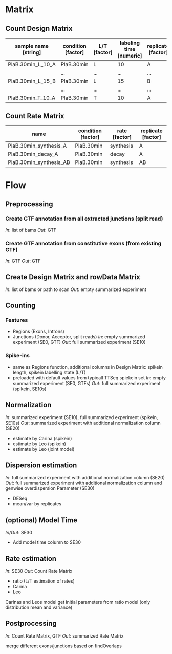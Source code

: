 # Matrix
## Count Design Matrix
| sample name [string] | condition [factor] | L/T [factor] | labeling time [numeric] | replicate [factor] | filename [string]     |
|----------------------|--------------------|--------------|-------------------------|--------------------|-----------------------|
| PlaB.30min_L_10_A    | PlaB.30min         | L            | 10                      | A                  | PlaB.30min_L_10_A.bam |
|                      | ...                | ...          | ...                     | ...                | ...                   |
| PlaB.30min_L_15_B    | PlaB.30min         | L            | 15                      | B                  | PlaB.30min_L_15_B.bam |
|                      | ...                | ...          | ...                     | ...                | ...                   |
| PlaB.30min_T_10_A    | PlaB.30min         | T            | 10                      | A                  | PlaB.30min_T_10_A.bam |
## Count Rate Matrix
| name                    | condition [factor] | rate [factor] | replicate [factor] |
|-------------------------|--------------------|---------------|--------------------|
| PlaB.30min_synthesis_A  | PlaB.30min         | synthesis     | A                  |
| PlaB.30min_decay_A      | PlaB.30min         | decay         | A                  |
| PlaB.30min_synthesis_AB | PlaB.30min         | synthesis     | AB                 |

# Flow
## Preprocessing
### Create GTF annotation from all extracted junctions (split read)
*In*: list of bams
*Out*: GTF
### Create GTF annotation from constitutive exons (from existing GTF)
*In*: GTF
*Out*: GTF

## Create Design Matrix and rowData Matrix
*In*: list of bams or path to scan
*Out*: empty summarized experiment

## Counting
### Features

- Regions (Exons, Introns)
- Junctions (Donor, Acceptor, split reads)
*In*: empty summarized experiment (SE0, GTF)
*Out*: full summarized experiment (SE10)

### Spike-ins
- same as Regions function, additional columns in Design Matrix: spikein length, spikein labelling state (L/T)
- preloaded with default values from typicall TTSeq spiekein set
*In*: empty summarized experiment (SE0, GTFs)
*Out*: full summarized experiment (spikein, SE10s)

## Normalization
*In*: summarized experiment (SE10), full summarized experiment (spikein, SE10s)
*Out*: summarized experiment with additional normalization column (SE20)
- estimate by Carina (spikein)
- estimate by Leo (spikein)
- estimate by Leo (joint model)

## Dispersion estimation
*In*: full summarized experiment with additional normalization column (SE20)
*Out*: full summarized experiment with additional normalization column and genwise overdispersion Parameter (SE30)
- DESeq
- mean/var by replicates

## (optional) Model Time
*In/Out*:  SE30
- Add model time column to SE30

## Rate estimation
*In*: SE30
*Out*: Count Rate Matrix

- ratio (L/T estimation of rates)
- Carina
- Leo

Carinas and Leos model get initial parameters from ratio model (only distribution mean and variance)

## Postprocessing
*In*: Count Rate Matrix, GTF
*Out*: summarized Rate Matrix

merge different exons/junctions based on findOverlaps





